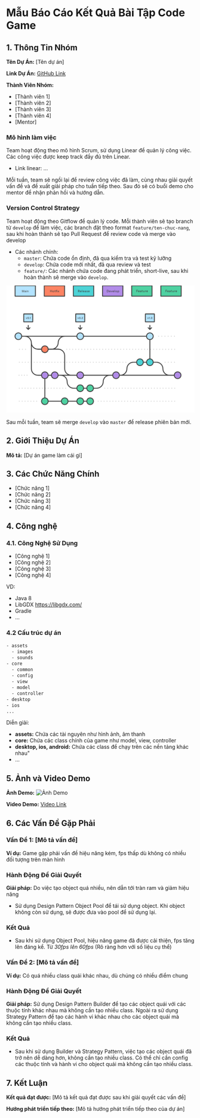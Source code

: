 # Mẫu Báo Cáo Kết Quả Bài Tập Code Game

## 1. Thông Tin Nhóm

**Tên Dự Án:** [Tên dự án]

**Link Dự Án:** [GitHub Link](#)

**Thành Viên Nhóm:**
- [Thành viên 1]
- [Thành viên 2]
- [Thành viên 3]
- [Thành viên 4]
- [Mentor]



### Mô hình làm việc

Team hoạt động theo mô hình Scrum, sử dụng Linear để quản lý công việc. Các công việc được keep track đầy đủ trên Linear.
- Link linear: ...

Mỗi tuần, team sẽ ngồi lại để review công việc đã làm, cùng nhau giải quyết vấn đề và đề xuất giải pháp cho tuần tiếp theo. Sau đó sẽ có buổi demo cho mentor để nhận phản hồi và hướng dẫn.

### Version Control Strategy


Team hoạt động theo Gitflow để quản lý code. Mỗi thành viên sẽ tạo branch từ `develop` để làm việc, các branch đặt theo format `feature/ten-chuc-nang`, sau khi hoàn thành sẽ tạo Pull Request để review code và merge vào develop
- Các nhánh chính:
  - `master`: Chứa code ổn định, đã qua kiểm tra và test kỹ lưỡng
  - `develop`: Chứa code mới nhất, đã qua review và test
  - `feature/`: Các nhánh chứa code đang phát triển, short-live, sau khi hoàn thành sẽ merge vào `develop`. 

![alt text](image.png)

Sau mỗi tuần, team sẽ merge `develop` vào `master` để release phiên bản mới.



## 2. Giới Thiệu Dự Án

**Mô tả:** [Dự án game làm cái gì]

## 3. Các Chức Năng Chính

- [Chức năng 1]
- [Chức năng 2]
- [Chức năng 3]
- [Chức năng 4]

## 4. Công nghệ

### 4.1. Công Nghệ Sử Dụng
- [Công nghệ 1]
- [Công nghệ 2]
- [Công nghệ 3]
- [Công nghệ 4]

VD:
- Java 8
- LibGDX https://libgdx.com/
- Gradle
- ...

### 4.2 Cấu trúc dự án

```
- assets 
  - images
  - sounds
- core
  - common
  - config
  - view
  - model
  - controller
- desktop
- ios
...
```

Diễn giải:
- **assets:** Chứa các tài nguyên như hình ảnh, âm thanh
- **core:** Chứa các class chính của game như model, view, controller
- **desktop, ios, android:** Chứa các class để chạy trên các nền tảng khác nhau"
- ...





## 5. Ảnh và Video Demo

**Ảnh Demo:**
![Ảnh Demo](#)

**Video Demo:**
[Video Link](#)






## 6. Các Vấn Đề Gặp Phải

### Vấn Đề 1: [Mô tả vấn đề]
**Ví dụ:** Game gặp phải vấn đề hiệu năng kém, fps thấp dù không có nhiều đối tượng trên màn hình

### Hành Động Để Giải Quyết

**Giải pháp:** Do việc tạo object quá nhiều, nên dẫn tới tràn ram và giảm hiệu năng
- Sử dụng Design Pattern Object Pool để tái sử dụng object. Khi object không còn sử dụng, sẽ được đưa vào pool để sử dụng lại. 

### Kết Quả

- Sau khi sử dụng Object Pool, hiệu năng game đã được cải thiện, fps tăng lên đáng kể. Từ *30fps lên 60fps* (Rõ ràng hơn với số liệu cụ thể)

### Vấn Đề 2: [Mô tả vấn đề]
**Ví dụ:** Có quá nhiều class quái khác nhau, dù chúng có nhiều điểm chung


### Hành Động Để Giải Quyết

**Giải pháp:** Sử dụng Design Pattern Builder để tạo các object quái với các thuộc tính khác nhau mà không cần tạo nhiều class. Ngoài ra sử dụng Strategy Pattern để tạo các hành vi khác nhau cho các object quái mà không cần tạo nhiều class.

### Kết Quả

- Sau khi sử dụng Builder và Strategy Pattern, việc tạo các object quái đã trở nên dễ dàng hơn, không cần tạo nhiều class. Có thể chỉ cần config các thuộc tính và hành vi cho object quái mà không cần tạo nhiều class.

## 7. Kết Luận

**Kết quả đạt được:** [Mô tả kết quả đạt được sau khi giải quyết các vấn đề]

**Hướng phát triển tiếp theo:** [Mô tả hướng phát triển tiếp theo của dự án]
